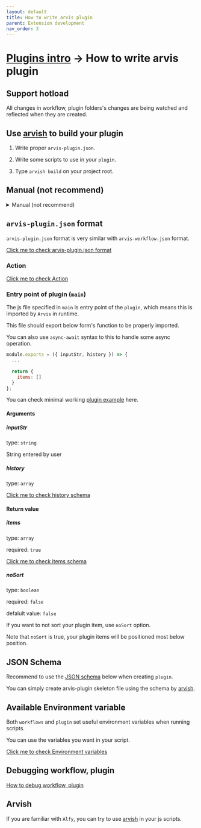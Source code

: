```yaml
---
layout: default
title: How to write arvis plugin
parent: Extension development
nav_order: 3
---
```


# [Plugins intro](./plugin-intro.md) → How to write arvis plugin

## Support hotload

All changes in workflow, plugin folders's changes are being watched and reflected when they are created.

## Use [arvish](https://github.com/jopemachine/arvish) to build your plugin

1. Write proper `arvis-plugin.json`.

2. Write some scripts to use in your `plugin`.

3. Type `arvish build` on your project root.

## Manual (not recommend)

<details><summary>Manual (not recommend)</summary>
<p>

1. Write proper `arvis-plugin.json`.
2. Write some scripts to use in your `plugin`.
3. Compress the scripts used in the `plugin` into a `.zip` file with the `arvis-plugin.json`.
4. Change the `.zip` file's extension to `.arvisplugin`
</p>
</details>

## `arvis-plugin.json` format

`arvis-plugin.json` format is very similar with `arvis-workflow.json` format.

[Click me to check arvis-plugin.json format](./plugin-config-format.md)

### Action

[Click me to check Action](./action-description.md)

### Entry point of plugin (`main`)

The js file specified in `main` is entry point of the `plugin`, which means this is imported by `Arvis` in runtime.

This file should export below form's function to be properly imported.

You can also use `async-await` syntax to this to handle some async operation.

```js
module.exports = ({ inputStr, history }) => {
  ...
 
  return {
    items: []
  }
};
```

You can check minimal working [plugin example](https://github.com/jopemachine/arvis-calculator-plugin-example) here.

#### Arguments

##### inputStr

type: `string`

String entered by user

##### history

type: `array`

[Click me to check history schema](./history.md)

#### Return value

##### items

type: `array`

required: `true`

[Click me to check items schema](./plugin-items-format-description.md)

##### noSort

type: `boolean`

required: `false`

defalult value: `false`

If you want to not sort your plugin item, use `noSort` option.

Note that `noSort` is true, your plugin items will be positioned most below position.

## JSON Schema

Recommend to use the [JSON schema](https://github.com/jopemachine/arvis-extension-validator/blob/master/plugin-schema.json) below when creating `plugin`.

You can simply create arvis-plugin skeleton file using the schema by [arvish](https://github.com/jopemachine/arvish).

## Available Environment variable

Both `workflows` and `plugin` set useful environment variables when running scripts.

You can use the variables you want in your script.

[Click me to check Environment variables](./extension-env-description.md)

## Debugging workflow, plugin

[How to debug workflow, plugin](./debugging-description.md)

## Arvish

If you are familiar with `Alfy`, you can try to use [arvish](https://github.com/jopemachine/arvish) in your js scripts.